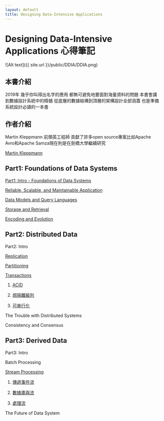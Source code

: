```yaml
---
layout: default
title: Designing Data-Intensive Applications
---
```

# Designing Data-Intensive Applications 心得筆記

![Alt text]({{ site.url }}/public/DDIA/DDIA.png)

## 本書介紹

2019年 幾乎你叫得出名字的應用 都無可避免地要面對海量資料的問題 本書會講到數據設計系統中的精髓 從底層的數據結構到頂層的架構設計全部涵蓋 也是準備系統設計必讀的一本書


## 作者介紹

Martin Kleppmann 前領英工程師 貢獻了許多open source專案比如Apache Avro和Apache Samza現在則是在劍橋大學繼續研究

[Martin Kleppmann](https://martin.kleppmann.com/)



## Part1: Foundations of Data Systems

[Part1: Intro - Foundations of Data Systems](/2019/01/26/foundation-of-data-systems/)

[Reliable, Scalable, and Maintainable Application](/2019/01/05/reliable-scalable-and-maintainable-application/)

[Data Models and Query Languages](/2019/01/09/data-models-and-query-languages/)

[Storage and Retrieval](/2019/01/19/storage-and-retrieval/)

[Encoding and Evolution](/2019/01/24/encoding-and-evolution/)

## Part2: Distributed Data

Part2: Intro

[Replication](/2019/02/12/replication/)

[Partitioning](/2019/03/12/partitioning/)

[Transactions](/2019/04/21/transactions/)

1. [ACID](/2019/04/21/transactions/)

2. [弱隔離級別](/2019/04/29/weak-isolation-levels/)

3. [可串行化](/2019/05/11/serializability/)

The Trouble with Distributed Systems

Consistency and Consensus

## Part3: Derived Data

Part3: Intro

Batch Processing

[Stream Processing](/2019/07/14/stream-processing/)

1. [傳遞事件流](/2019/07/14/stream-processing/)

2. [數據庫與流](/2019/07/21/databases-and-streams/)

3. [處理流](/2019/07/28/processing-streams/)

The Future of Data System


